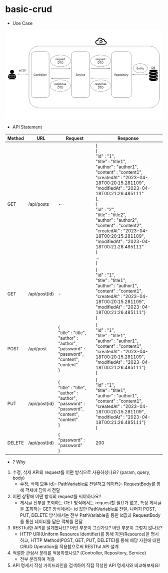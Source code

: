 # basic-crud

- Use Case

![Use Case.png](Use%20Case.png)

- API Statement

| Method | URL           | Request                                                                                                          | Response                                                                                                                                                                                                                                                                                                                                                                                                                                   |   
|--------|---------------|------------------------------------------------------------------------------------------------------------------|--------------------------------------------------------------------------------------------------------------------------------------------------------------------------------------------------------------------------------------------------------------------------------------------------------------------------------------------------------------------------------------------------------------------------------------------|
| GET    | /api/posts    | -                                                                                                                | {<br/>{<br/>"id" : "1",<br/>"title" : "title1",<br/> "author" : "author1",<br/> "content" : "content1",<br/> "createdAt" : "2023-04-18T00:20:15.281109",<br/>"modifiedAt" : "2023-04-18T00:21:26.485111"<br/>},<br/>{<br/>"id" : "2",<br/>"title" : "title2",<br/> "author" : "author2",<br/> "content" : "content2",<br/> "createdAt" : "2023-04-18T00:20:15.281109",<br/>"modifiedAt" : "2023-04-18T00:21:26.485111"<br/>}<br/>...<br/>} |   
| GET    | /api/post{id} | -                                                                                                                | {<br/>"id" : "1",<br/>"title" : "title1",<br/> "author" : "author1",<br/> "content" : "content1",<br/> "createdAt" : "2023-04-18T00:20:15.281109",<br/>"modifiedAt" : "2023-04-18T00:21:26.485111"}<br/>}                                                                                                                                                                                                                                  |   
| POST   | /api/post     | {<br/>"title" : "title",<br/> "author" : "author",<br/> "password" : "password",<br/> "content", "content"<br/>} | {<br/>"id" : "1",<br/>"title" : "title1",<br/> "author" : "author1",<br/> "content" : "content1",<br/> "createdAt" : "2023-04-18T00:20:15.281109",<br/>"modifiedAt" : "2023-04-18T00:21:26.485111"}<br/>}                                                                                                                                                                                                                                  |   
| PUT    | /api/post{id} | {<br/>"title" : "title",<br/> "author" : "author",<br/> "password" : "password",<br/> "content", "content"<br/>} | {<br/>"id" : "1",<br/>"title" : "title1",<br/> "author" : "author1",<br/> "content" : "content1",<br/> "createdAt" : "2023-04-18T00:20:15.281109",<br/>"modifiedAt" : "2023-04-18T00:21:26.485111"}<br/>}                                                                                                                                                                                                                                  |  
| DELETE | /api/post{id} | {<br/>"password" : "password"<br/>}                                                                              | 200                                                                                                                                                                                                                                                                                                                                                                                                                                        |  

- ? Why
1. 수정, 삭제 API의 request를 어떤 방식으로 사용하셨나요? (param, query, body)
    - 수정, 삭제 모두 id는 PathVariable로 전달하고 데이터는 RequestBody를 통해 객체에 담아서 전달
2. 어떤 상황에 어떤 방식의 request를 써야하나요?
    - 게시글 전부를 조회하는 GET 방식에서는 request할 필요가 없고, 특정 게시글을 조회하는 GET 방식에서는 id 값만 PathVariable로 전달, 나머지 POST, PUT, DELETE 방식에서는 전부 PathVariable을 통한 id값과 RequestBody를 통한 데이터를 담은 객체를 전달
3. RESTful한 API를 설계했나요? 어떤 부분이 그런가요? 어떤 부분이 그렇지 않나요?
    - HTTP URI(Uniform Resource Identifier)를 통해 자원(Resource)을 명시하고, HTTP Method(POST, GET, PUT, DELETE)를 통해 해당 자원에 대한 CRUD Operation을 적용함으로써 RESTful API 설계
4. 적절한 관심사 분리를 적용하였나요? (Controller, Repository, Service)
    - 전부 분리하여 적용
5. API 명세서 작성 가이드라인을 검색하여 직접 작성한 API 명세서와 비교해보세요!
